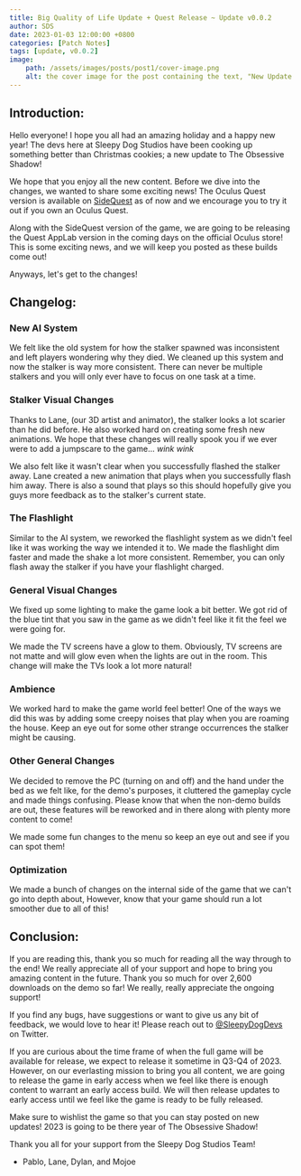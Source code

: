 ```yaml
---
title: Big Quality of Life Update + Quest Release ~ Update v0.0.2
author: SDS
date: 2023-01-03 12:00:00 +0800
categories: [Patch Notes]
tags: [update, v0.0.2]
image:
    path: /assets/images/posts/post1/cover-image.png
    alt: the cover image for the post containing the text, "New Update! v0.0.2"
---
```


## Introduction:

Hello everyone! I hope you all had an amazing holiday and a happy new year! The devs here at Sleepy Dog Studios have been cooking up something better than Christmas cookies; a new update to The Obsessive Shadow!

We hope that you enjoy all the new content. Before we dive into the changes, we wanted to share some exciting news! The Oculus Quest version is available on [SideQuest](https://sidequestvr.com/app/9102/the-obsessive-shadow) as of now and we encourage you to try it out if you own an Oculus Quest.

Along with the SideQuest version of the game, we are going to be releasing the Quest AppLab version in the coming days on the official Oculus store! This is some exciting news, and we will keep you posted as these builds come out!

Anyways, let's get to the changes!


## Changelog:

### New AI System

We felt like the old system for how the stalker spawned was inconsistent and left players wondering why they died. We cleaned up this system and now the stalker is way more consistent. There can never be multiple stalkers and you will only ever have to focus on one task at a time.

### Stalker Visual Changes

Thanks to Lane, (our 3D artist and animator), the stalker looks a lot scarier than he did before. He also worked hard on creating some fresh new animations. We hope that these changes will really spook you if we ever were to add a jumpscare to the game... *wink* *wink*

We also felt like it wasn't clear when you successfully flashed the stalker away. Lane created a new animation that plays when you successfully flash him away. There is also a sound that plays so this should hopefully give you guys more feedback as to the stalker's current state.

### The Flashlight

Similar to the AI system, we reworked the flashlight system as we didn't feel like it was working the way we intended it to. We made the flashlight dim faster and made the shake a lot more consistent. Remember, you can only flash away the stalker if you have your flashlight charged.

### General Visual Changes

We fixed up some lighting to make the game look a bit better. We got rid of the blue tint that you saw in the game as we didn't feel like it fit the feel we were going for.

We made the TV screens have a glow to them. Obviously, TV screens are not matte and will glow even when the lights are out in the room. This change will make the TVs look a lot more natural!

### Ambience

We worked hard to make the game world feel better! One of the ways we did this was by adding some creepy noises that play when you are roaming the house. Keep an eye out for some other strange occurrences the stalker might be causing.

### Other General Changes

We decided to remove the PC (turning on and off) and the hand under the bed as we felt like, for the demo's purposes, it cluttered the gameplay cycle and made things confusing. Please know that when the non-demo builds are out, these features will be reworked and in there along with plenty more content to come!

We made some fun changes to the menu so keep an eye out and see if you can spot them!

### Optimization

We made a bunch of changes on the internal side of the game that we can't go into depth about, However, know that your game should run a lot smoother due to all of this!

## Conclusion:

If you are reading this, thank you so much for reading all the way through to the end! We really appreciate all of your support and hope to bring you amazing content in the future. Thank you so much for over 2,600 downloads on the demo so far! We really, really appreciate the ongoing support!

If you find any bugs, have suggestions or want to give us any bit of feedback, we would love to hear it! Please reach out to [@SleepyDogDevs](https://twitter.com/sleepydogdevs) on Twitter.

If you are curious about the time frame of when the full game will be available for release, we expect to release it sometime in Q3-Q4 of 2023. However, on our everlasting mission to bring you all content, we are going to release the game in early access when we feel like there is enough content to warrant an early access build. We will then release updates to early access until we feel like the game is ready to be fully released.

Make sure to wishlist the game so that you can stay posted on new updates! 2023 is going to be there year of The Obsessive Shadow!


Thank you all for your support from the Sleepy Dog Studios Team!

- Pablo, Lane, Dylan, and Mojoe